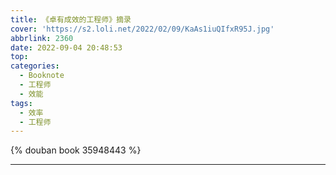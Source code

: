 ```yaml
---
title: 《卓有成效的工程师》摘录
cover: 'https://s2.loli.net/2022/02/09/KaAs1iuQIfxR95J.jpg'
abbrlink: 2360
date: 2022-09-04 20:48:53
top:
categories:
  - Booknote
  - 工程师
  - 效能
tags:
  - 效率
  - 工程师
---
```


{% douban book 35948443 %}

---